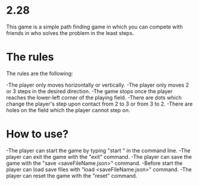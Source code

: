 # 2.28
This game is a simple path finding game in which you can compete with friends in who solves the problem in the least steps.

# The rules
The rules are the following:

-The player only moves horizontally or vertically.
-The player only moves 2 or 3 steps in the desired direction.
-The game stops once the player reaches the lower-left corner of the playing field.
-There are dots which change the player's step upon contact from 2 to 3 or from 3 to 2.
-There are holes on the field which the player cannot step on.


# How to use?
-The player can start the game by typing "start <yourName>" in the command line.
-The player can exit the game with the "exit" command.
-The player can save the game with the "save <saveFileName.json>" command.
-Before start the player can load save files with "load <saveFileName.json>" command.
-The player can reset the game with the "reset" command.
